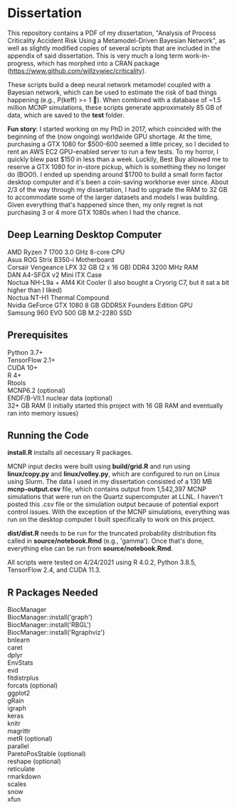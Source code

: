 # Dissertation

This repository contains a PDF of my dissertation, "Analysis of Process Criticality Accident Risk Using a Metamodel-Driven Bayesian Network", as well as slightly modified copies of several scripts that are included in the appendix of said dissertation. This is very much a long term work-in-progress, which has morphed into a CRAN package (https://www.github.com/willzywiec/criticality).  

These scripts build a deep neural network metamodel coupled with a Bayesian network, which can be used to estimate the risk of bad things happening (e.g., P(keff) >= 1 🤯). When combined with a database of ~1.5 million MCNP simulations, these scripts generate approximately 85 GB of data, which are saved to the **test** folder.  

**Fun story**: I started working on my PhD in 2017, which coincided with the beginning of the (now ongoing) worldwide GPU shortage. At the time, purchasing a GTX 1080 for $500-600 seemed a little pricey, so I decided to rent an AWS EC2 GPU-enabled server to run a few tests. To my horror, I quickly blew past $150 in less than a week. Luckily, Best Buy allowed me to reserve a GTX 1080 for in-store pickup, which is something they no longer do (BOO!). I ended up spending around $1700 to build a small form factor desktop computer and it's been a coin-saving workhorse ever since. About 2/3 of the way through my dissertation, I had to upgrade the RAM to 32 GB to accommodate some of the larger datasets and models I was building. Given everything that's happened since then, my only regret is not purchasing 3 or 4 more GTX 1080s when I had the chance.  

## Deep Learning Desktop Computer
AMD Ryzen 7 1700 3.0 GHz 8-core CPU  
Asus ROG Strix B350-i Motherboard  
Corsair Vengeance LPX 32 GB (2 x 16 GB) DDR4 3200 MHz RAM  
DAN A4-SFGX v2 Mini ITX Case  
Noctua NH-L9a + AM4 Kit Cooler (I also bought a Cryorig C7, but it sat a bit higher than I liked)  
Noctua NT-H1 Thermal Compound  
Nvidia GeForce GTX 1080 8 GB GDDR5X Founders Edition GPU  
Samsung 960 EVO 500 GB M.2-2280 SSD  

## Prerequisites
Python 3.7+  
TensorFlow 2.1+  
CUDA 10+  
R 4+  
Rtools  
MCNP6.2 (optional)  
ENDF/B-VII.1 nuclear data (optional)  
32+ GB RAM (I initially started this project with 16 GB RAM and eventually ran into memory issues)  

## Running the Code
**install.R** installs all necessary R packages.

MCNP input decks were built using **build/grid.R** and run using **linux/copy.py** and **linux/volley.py**, which are configured to run on Linux using Slurm. The data I used in my dissertation consisted of a 130 MB **mcnp-output.csv** file, which contains output from 1,542,397 MCNP simulations that were run on the Quartz supercomputer at LLNL. I haven't posted this .csv file or the simulation output because of potential export control issues. With the exception of the MCNP simulations, everything was run on the desktop computer I built specifically to work on this project.  

**dist/dist.R** needs to be run for the truncated probability distribution fits called in **source/notebook.Rmd** (e.g., 'gamma'). Once that's done, everything else can be run from **source/notebook.Rmd**.    
  
All scripts were tested on 4/24/2021 using R 4.0.2, Python 3.8.5, TensorFlow 2.4, and CUDA 11.3.  

## R Packages Needed
BiocManager  
BiocManager::install('graph')  
BiocManager::install('RBGL')  
BiocManager::install('Rgraphviz')  
bnlearn  
caret  
dplyr  
EnvStats  
evd  
fitdistrplus  
forcats (optional)  
ggplot2  
gRain  
igraph  
keras  
knitr  
magrittr  
metR (optional)  
parallel  
ParetoPosStable (optional)  
reshape (optional)  
reticulate  
rmarkdown  
scales  
snow  
xfun  
